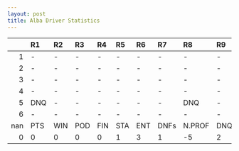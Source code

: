 ```yaml
---
layout: post 
title: Alba Driver Statistics
--- 
```


|     | R1   | R2   | R3   | R4   | R5   | R6   | R7   | R8     | R9   | R10   | R11   | R12   | Points   | Pos   |
|----:|:-----|:-----|:-----|:-----|:-----|:-----|:-----|:-------|:-----|:------|:------|:------|:---------|:------|
|   1 | -    | -    | -    | -    | -    | -    | -    | -      | -    | -     | -     | -     | nan      | nan   |
|   2 | -    | -    | -    | -    | -    | -    | -    | -      | -    | -     | -     | -     | 47.0     | 10.0  |
|   3 | -    | -    | -    | -    | -    | -    | -    | -      | -    | -     | -     | -     | 81.0     | 5.0   |
|   4 | -    | -    | -    | -    | -    | -    | -    | -      | -    | -     | -     | -     | 120.0    | 3.0   |
|   5 | DNQ  | -    | -    | -    | -    | -    | -    | DNQ    | -    | DNF   | -     | -     | 100.0    | 3.0   |
|   6 | -    | -    | -    | -    | -    | -    | -    | -      | -    | nan   | nan   | nan   | 108.0    | 2.0   |
| nan | PTS  | WIN  | POD  | FIN  | STA  | ENT  | DNFs | N.PROF | DNQ  | %FIN  | PPR   | BST   | CHA      | RNK   |
|   0 | 0    | 0    | 0    | 0    | 1    | 3    | 1    | -5     | 2    | 0.0   | 0.0   | 0     | 0.0      | 56.0  |